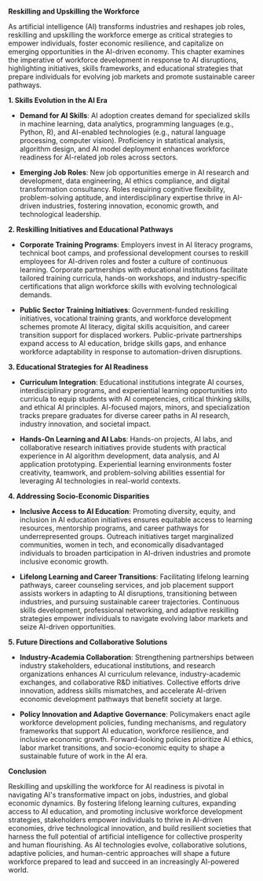 **Reskilling and Upskilling the Workforce**

As artificial intelligence (AI) transforms industries and reshapes job roles, reskilling and upskilling the workforce emerge as critical strategies to empower individuals, foster economic resilience, and capitalize on emerging opportunities in the AI-driven economy. This chapter examines the imperative of workforce development in response to AI disruptions, highlighting initiatives, skills frameworks, and educational strategies that prepare individuals for evolving job markets and promote sustainable career pathways.

**1. Skills Evolution in the AI Era**

- **Demand for AI Skills**: AI adoption creates demand for specialized skills in machine learning, data analytics, programming languages (e.g., Python, R), and AI-enabled technologies (e.g., natural language processing, computer vision). Proficiency in statistical analysis, algorithm design, and AI model deployment enhances workforce readiness for AI-related job roles across sectors.
    
- **Emerging Job Roles**: New job opportunities emerge in AI research and development, data engineering, AI ethics compliance, and digital transformation consultancy. Roles requiring cognitive flexibility, problem-solving aptitude, and interdisciplinary expertise thrive in AI-driven industries, fostering innovation, economic growth, and technological leadership.
    

**2. Reskilling Initiatives and Educational Pathways**

- **Corporate Training Programs**: Employers invest in AI literacy programs, technical boot camps, and professional development courses to reskill employees for AI-driven roles and foster a culture of continuous learning. Corporate partnerships with educational institutions facilitate tailored training curricula, hands-on workshops, and industry-specific certifications that align workforce skills with evolving technological demands.
    
- **Public Sector Training Initiatives**: Government-funded reskilling initiatives, vocational training grants, and workforce development schemes promote AI literacy, digital skills acquisition, and career transition support for displaced workers. Public-private partnerships expand access to AI education, bridge skills gaps, and enhance workforce adaptability in response to automation-driven disruptions.
    

**3. Educational Strategies for AI Readiness**

- **Curriculum Integration**: Educational institutions integrate AI courses, interdisciplinary programs, and experiential learning opportunities into curricula to equip students with AI competencies, critical thinking skills, and ethical AI principles. AI-focused majors, minors, and specialization tracks prepare graduates for diverse career paths in AI research, industry innovation, and societal impact.
    
- **Hands-On Learning and AI Labs**: Hands-on projects, AI labs, and collaborative research initiatives provide students with practical experience in AI algorithm development, data analysis, and AI application prototyping. Experiential learning environments foster creativity, teamwork, and problem-solving abilities essential for leveraging AI technologies in real-world contexts.
    

**4. Addressing Socio-Economic Disparities**

- **Inclusive Access to AI Education**: Promoting diversity, equity, and inclusion in AI education initiatives ensures equitable access to learning resources, mentorship programs, and career pathways for underrepresented groups. Outreach initiatives target marginalized communities, women in tech, and economically disadvantaged individuals to broaden participation in AI-driven industries and promote inclusive economic growth.
    
- **Lifelong Learning and Career Transitions**: Facilitating lifelong learning pathways, career counseling services, and job placement support assists workers in adapting to AI disruptions, transitioning between industries, and pursuing sustainable career trajectories. Continuous skills development, professional networking, and adaptive reskilling strategies empower individuals to navigate evolving labor markets and seize AI-driven opportunities.
    

**5. Future Directions and Collaborative Solutions**

- **Industry-Academia Collaboration**: Strengthening partnerships between industry stakeholders, educational institutions, and research organizations enhances AI curriculum relevance, industry-academic exchanges, and collaborative R&D initiatives. Collective efforts drive innovation, address skills mismatches, and accelerate AI-driven economic development pathways that benefit society at large.
    
- **Policy Innovation and Adaptive Governance**: Policymakers enact agile workforce development policies, funding mechanisms, and regulatory frameworks that support AI education, workforce resilience, and inclusive economic growth. Forward-looking policies prioritize AI ethics, labor market transitions, and socio-economic equity to shape a sustainable future of work in the AI era.
    

**Conclusion**

Reskilling and upskilling the workforce for AI readiness is pivotal in navigating AI's transformative impact on jobs, industries, and global economic dynamics. By fostering lifelong learning cultures, expanding access to AI education, and promoting inclusive workforce development strategies, stakeholders empower individuals to thrive in AI-driven economies, drive technological innovation, and build resilient societies that harness the full potential of artificial intelligence for collective prosperity and human flourishing. As AI technologies evolve, collaborative solutions, adaptive policies, and human-centric approaches will shape a future workforce prepared to lead and succeed in an increasingly AI-powered world.